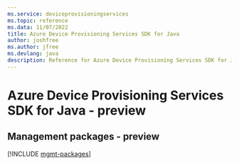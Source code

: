 ```yaml
---
ms.service: deviceprovisioningservices
ms.topic: reference
ms.data: 11/07/2022
title: Azure Device Provisioning Services SDK for Java
author: joshfree
ms.author: jfree
ms.devlang: java
description: Reference for Azure Device Provisioning Services SDK for Java
---
```

# Azure Device Provisioning Services SDK for Java - preview

## Management packages - preview
[!INCLUDE [mgmt-packages](device-provisioning-services-mgmt-index.md)]